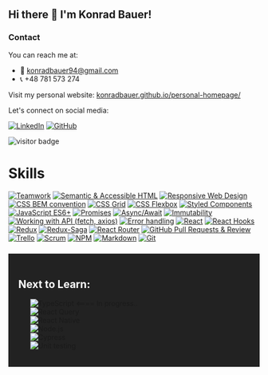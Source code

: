## Hi there 👋 I'm Konrad Bauer!

### Contact

You can reach me at:

- 📧 konradbauer94@gmail.com
- 📞 +48 781 573 274

Visit my personal website: [konradbauer.github.io/personal-homepage/](https://konradbauer.github.io/personal-homepage/)

Let's connect on social media:

[![LinkedIn](https://img.shields.io/badge/LinkedIn-%23222222.svg?style=for-the-badge&logo=linkedin&logoColor=white)](https://www.linkedin.com/in/konrad-bauer/)
[![GitHub](https://img.shields.io/badge/GitHub-%23222222.svg?style=for-the-badge&logo=github&logoColor=white)](https://github.com/KonradBauer)


![visitor badge](https://visitor-badge.glitch.me/badge?page_id=KonradBauer.visitor-badge&left_text=MyProfileVisitors)
# Skills

[![Teamwork](https://img.shields.io/badge/-Teamwork-764ABC?style=for-the-badge&logo=slack&logoColor=white)](#) 
[![Semantic & Accessible HTML](https://img.shields.io/badge/-Semantic%20%26%20Accessible%20HTML-E34F26?style=for-the-badge&logo=html5&logoColor=white)](#)
[![Responsive Web Design](https://img.shields.io/badge/-Responsive%20Web%20Design-0A9B88?style=for-the-badge&logo=css3&logoColor=white)](#)
[![CSS BEM convention](https://img.shields.io/badge/-CSS%20BEM%20Convention-1572B6?style=for-the-badge&logo=css3&logoColor=white)](#)
[![CSS Grid](https://img.shields.io/badge/-CSS%20Grid-1572B6?style=for-the-badge&logo=css3&logoColor=white)](#)
[![CSS Flexbox](https://img.shields.io/badge/-CSS%20Flexbox-1572B6?style=for-the-badge&logo=css3&logoColor=white)](#)
[![Styled Components](https://img.shields.io/badge/-Styled%20Components-DB7093?style=for-the-badge&logo=styled-components&logoColor=white)](#)
[![JavaScript ES6+](https://img.shields.io/badge/-JavaScript%20ES6%2B-F7DF1E?style=for-the-badge&logo=javascript&logoColor=white)](#)
[![Promises](https://img.shields.io/badge/-Promises-007ACC?style=for-the-badge&logo=javascript&logoColor=white)](#)
[![Async/Await](https://img.shields.io/badge/-Async%2FAwait-007ACC?style=for-the-badge&logo=javascript&logoColor=white)](#)
[![Immutability](https://img.shields.io/badge/-Immutability-DC143C?style=for-the-badge&logo=javascript&logoColor=white)](#)
[![Working with API (fetch, axios)](https://img.shields.io/badge/-Working%20with%20API%20(fetch%2C%20axios)-FF69B4?style=for-the-badge&logo=api&logoColor=white)](#)
[![Error handling](https://img.shields.io/badge/-Error%20Handling-F44336?style=for-the-badge&logo=javascript&logoColor=white)](#)
[![React](https://img.shields.io/badge/-React-61DAFB?style=for-the-badge&logo=react&logoColor=white)](#)
[![React Hooks](https://img.shields.io/badge/-React%20Hooks-61DAFB?style=for-the-badge&logo=react&logoColor=white)](#)
[![Redux](https://img.shields.io/badge/-Redux--(toolkit)-764ABC?style=for-the-badge&logo=redux&logoColor=white)](#)
[![Redux-Saga](https://img.shields.io/badge/-Redux--Saga-764ABC?style=for-the-badge&logo=redux-saga&logoColor=white)](#)
[![React Router](https://img.shields.io/badge/-React%20Router-%23CA4245?style=for-the-badge&logo=react-router&logoColor=white)]()
[![GitHub Pull Requests & Review](https://img.shields.io/badge/-GitHub%20Pull%20Requests%20%26%20Review-%23181717?style=for-the-badge&logo=github&logoColor=white)]()
[![Trello](https://img.shields.io/badge/-Trello-%23026AA7?style=for-the-badge&logo=trello&logoColor=white)]()
[![Scrum](https://img.shields.io/badge/-Scrum-%23000000?style=for-the-badge&logo=scrum&logoColor=white)]()
[![NPM](https://img.shields.io/badge/-NPM-%23CB3837?style=for-the-badge&logo=npm&logoColor=white)]()
[![Markdown](https://img.shields.io/badge/-Markdown-%23000000?style=for-the-badge&logo=markdown&logoColor=white)]()
[![Git](https://img.shields.io/badge/-Git-%23F05032?style=for-the-badge&logo=git&logoColor=white)]()


###

<div style="background-color:#222222; padding: 20px;">
    <h2 style="color:#FFFFFF;">Next to Learn:</h2>
    <ul>
        <li style="list-style:none;">
            <img src="https://img.shields.io/badge/-TypeScript-%23007ACC?style=for-the-badge&logo=typescript&logoColor=white" alt="TypeScript"> <==== In progress..
        </li> 
        <li style="list-style:none;">
            <img src="https://img.shields.io/badge/-React%20Query-%2361DAFB?style=for-the-badge&logo=react&logoColor=white" alt="React Query">
        </li>
        <li style="list-style:none;">
            <img src="https://img.shields.io/badge/-React%20Native-%2361DAFB?style=for-the-badge&logo=react&logoColor=white" alt="React Native">
        </li>
        <li style="list-style:none;">
            <img src="https://img.shields.io/badge/-Node.js-%23339933?style=for-the-badge&logo=node.js&logoColor=white" alt="Node.js">
        </li>
        <li style="list-style:none;">
            <img src="https://img.shields.io/badge/-Cypress-%23E5E5E5?style=for-the-badge&logo=cypress&logoColor=17202C" alt="Cypress">
        </li>
        <li style="list-style:none;">
            <img src="https://img.shields.io/badge/-Unit%20testing-%23E5E5E5?style=for-the-badge&logo=jest&logoColor=C21325" alt="Unit testing">
        </li>
    </ul>
</div>
